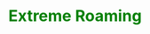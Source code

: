 <!---# extremeroaming--->
<!---This will be a template from my blog--->
<!DOCTYPE HTML>
<HTML lang="en">
  <head>
    <h1>Extreme Roaming</h1>
  <style>
    
    body {background-color: blue;}
    h1 {color: green;}
    p {color: red;}
   
   
  </head>
  <hr>
  <body>
    <h2>Hello World</h2>
    <h3>March 25, 2019 8:45</h3>
    <p>I'm not really sure what I write as a title for these kinds of moments. I mean do we imagine Frankenstein waking up from his bolt of electricity and saying, "Hello World! Roar." I dont imagine so. I'm not saying this is my ugly creation beacuse as soon as I'm done with this website, it'll be a thing of jealousy (not really but I'm hoping something close to it). This is my attempt to be relevant in the world. To be able to finally find a career that will let me travel and let me be me instead of being trapped at a desk for 8 gruelling hours or have only one option for work (cough cough teaching little beings). I hope that project turns out well for, I guess, both of us. You, as a viewer, receive hopefully a pretty well functioning website that you will enjoy and will come back to and I have something to bust up my skills. This means change will happen often. I apologize now for those of you who just like words on a white screen. Honestly, you need some more spice in your life anyway. Anyway, welcome to my website/blog/photography page. I hope you all enjoy seeing the progress. I will post every-so-often just to keep you abreast on all thats new and cool in my journey, not only as a coder but also just as an ex-pat. Bye for now!</p>
    
  </body>
